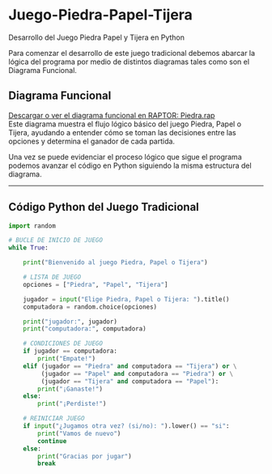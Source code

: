 # Juego-Piedra-Papel-Tijera
Desarrollo del Juego Piedra Papel y Tijera en Python  

Para comenzar el desarrollo de este juego tradicional debemos abarcar la lógica del programa por medio de distintos diagramas tales como son el Diagrama Funcional.

## Diagrama Funcional

[Descargar o ver el diagrama funcional en RAPTOR: Piedra.rap](Diagrama%20funciona%20Piedra.rap)  
Este diagrama muestra el flujo lógico básico del juego Piedra, Papel o Tijera, ayudando a entender cómo se toman las decisiones entre las opciones y determina el ganador de cada partida.

Una vez se puede evidenciar el proceso lógico que sigue el programa podemos avanzar el código en Python siguiendo la misma estructura del diagrama.

---

## Código Python del Juego Tradicional
```python
import random

# BUCLE DE INICIO DE JUEGO
while True:

    print("Bienvenido al juego Piedra, Papel o Tijera")

    # LISTA DE JUEGO
    opciones = ["Piedra", "Papel", "Tijera"]

    jugador = input("Elige Piedra, Papel o Tijera: ").title()
    computadora = random.choice(opciones)

    print("jugador:", jugador)
    print("computadora:", computadora)

    # CONDICIONES DE JUEGO
    if jugador == computadora:
        print("Empate!")
    elif (jugador == "Piedra" and computadora == "Tijera") or \
         (jugador == "Papel" and computadora == "Piedra") or \
         (jugador == "Tijera" and computadora == "Papel"):
        print("¡Ganaste!")
    else:
        print("¡Perdiste!")

    # REINICIAR JUEGO
    if input("¿Jugamos otra vez? (si/no): ").lower() == "si":
        print("Vamos de nuevo")
        continue
    else:
        print("Gracias por jugar")
        break
